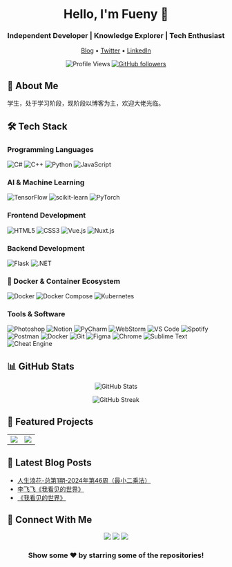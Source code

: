 <div align="center">
  
# Hello, I'm Fueny 👋

### Independent Developer | Knowledge Explorer | Tech Enthusiast

<p align="center">
  <a href="https://fueny.top">Blog</a> •
  <a href="https://twitter.com">Twitter</a> •
  <a href="https://linkedin.com/in/">LinkedIn</a>
</p>

![Profile Views](https://komarev.com/ghpvc/?username=fueny&color=brightgreen)
[![GitHub followers](https://img.shields.io/github/followers/fueny?label=Follow&style=social)](https://github.com/fueny)

</div>

## 🚀 About Me
学生，处于学习阶段，现阶段以博客为主，欢迎大佬光临。

## 🛠️ Tech Stack

### Programming Languages
![C#](https://img.shields.io/badge/C%23-239120?style=flat-square&logo=c-sharp&logoColor=white)
![C++](https://img.shields.io/badge/C++-00599C?style=flat-square&logo=c%2B%2B&logoColor=white)
![Python](https://img.shields.io/badge/Python-3776AB?style=flat-square&logo=python&logoColor=white)
![JavaScript](https://img.shields.io/badge/JavaScript-F7DF1E?style=flat-square&logo=javascript&logoColor=black)

### AI & Machine Learning
![TensorFlow](https://img.shields.io/badge/TensorFlow-FF6F00?style=flat-square&logo=tensorflow&logoColor=white)
![scikit-learn](https://img.shields.io/badge/scikit--learn-F7931E?style=flat-square&logo=scikit-learn&logoColor=white)
![PyTorch](https://img.shields.io/badge/PyTorch-EE4C2C?style=flat-square&logo=pytorch&logoColor=white)

### Frontend Development
![HTML5](https://img.shields.io/badge/HTML5-E34F26?style=flat-square&logo=html5&logoColor=white)
![CSS3](https://img.shields.io/badge/CSS3-1572B6?style=flat-square&logo=css3&logoColor=white)
![Vue.js](https://img.shields.io/badge/Vue.js-4FC08D?style=flat-square&logo=vue.js&logoColor=white)
![Nuxt.js](https://img.shields.io/badge/Nuxt.js-00DC82?style=flat-square&logo=nuxt.js&logoColor=white)

### Backend Development
![Flask](https://img.shields.io/badge/Flask-000000?style=flat-square&logo=flask&logoColor=white)
![.NET](https://img.shields.io/badge/.NET-512BD4?style=flat-square&logo=.net&logoColor=white)

### 🐳 Docker & Container Ecosystem
![Docker](https://img.shields.io/badge/Docker-2496ED?style=flat-square&logo=docker&logoColor=white)
![Docker Compose](https://img.shields.io/badge/Docker_Compose-2496ED?style=flat-square&logo=docker&logoColor=white)
![Kubernetes](https://img.shields.io/badge/Kubernetes-326CE5?style=flat-square&logo=kubernetes&logoColor=white)

### Tools & Software
![Photoshop](https://img.shields.io/badge/Photoshop-31A8FF?style=flat-square&logo=adobe-photoshop&logoColor=white)
![Notion](https://img.shields.io/badge/Notion-000000?style=flat-square&logo=notion&logoColor=white)
![PyCharm](https://img.shields.io/badge/PyCharm-000000?style=flat-square&logo=pycharm&logoColor=white)
![WebStorm](https://img.shields.io/badge/WebStorm-000000?style=flat-square&logo=webstorm&logoColor=white)
![VS Code](https://img.shields.io/badge/VS_Code-007ACC?style=flat-square&logo=visual-studio-code&logoColor=white)
![Spotify](https://img.shields.io/badge/Spotify-1DB954?style=flat-square&logo=spotify&logoColor=white)
![Postman](https://img.shields.io/badge/Postman-FF6C37?style=flat-square&logo=postman&logoColor=white)
![Docker](https://img.shields.io/badge/Docker-2496ED?style=flat-square&logo=docker&logoColor=white)
![Git](https://img.shields.io/badge/Git-F05032?style=flat-square&logo=git&logoColor=white)
![Figma](https://img.shields.io/badge/Figma-F24E1E?style=flat-square&logo=figma&logoColor=white)
![Chrome](https://img.shields.io/badge/Chrome-4285F4?style=flat-square&logo=google-chrome&logoColor=white)
![Sublime Text](https://img.shields.io/badge/Sublime-FF9800?style=flat-square&logo=sublime-text&logoColor=white)
![Cheat Engine](https://img.shields.io/badge/Cheat_Engine-FF0000?style=flat-square&logo=data:image/png;base64,iVBORw0KGgoAAAANSUhEUgAAAA4AAAAOCAYAAAAfSC3RAAAACXBIWXMAAAsTAAALEwEAmpwYAAAAIGNIUk0AAHolAACAgwAA+f8AAIDpAAB1MAAA6mAAADqYAAAXb5JfxUYAAABLSURBVHjaYvz//z8DJYCJgUIw8DUyMjL+R8dAQWQxFhRT0AWQ+czYJLEpRjGVhQRHo0viUszCQKaV2BzGSGl0jU7nwRzBAAAA//8DANmxJeHQMWZKAAAAAElFTkSuQmCC&logoColor=white)

## 📊 GitHub Stats

<p align="center">
  <img src="https://github-readme-stats.vercel.app/api?username=fueny&show_icons=true&theme=tokyonight" alt="GitHub Stats" />
</p>

<p align="center">
  <img src="https://github-readme-streak-stats.herokuapp.com/?user=fueny&theme=tokyonight" alt="GitHub Streak" />
</p>

## 🎯 Featured Projects

<table>
  <tr>
    <td align="center">
      <a href="https://github.com/fueny/project1">
        <img src="https://github-readme-stats.vercel.app/api/pin/?username=fueny&repo=project1&theme=tokyonight" />
      </a>
    </td>
    <td align="center">
      <a href="https://github.com/fueny/project2">
        <img src="https://github-readme-stats.vercel.app/api/pin/?username=fueny&repo=project2&theme=tokyonight" />
      </a>
    </td>
  </tr>
</table>

## 📝 Latest Blog Posts
<!-- BLOG-POST-LIST:START -->
- [人生浪花-总第1期-2024年第46周（最小二乘法）](https://www.fueny.top/%E4%B8%83%E6%97%A5%E7%B5%AE%E8%AF%AD/13cb6577-78ca-80b8-a23f-f3470277c80f)
- [李飞飞《我看见的世界》](https://www.fueny.top/learning/149b6577-78ca-8084-a558-e5f8e52e214d)
- [《我看见的世界》](https://www.fueny.top/essay/xchat)
<!-- BLOG-POST-LIST:END -->

## 🤝 Connect With Me

<p align="center">
  <a href="mailto:git7fueny@gmail.com"><img src="https://img.shields.io/badge/-Email-D14836?style=flat-square&logo=gmail&logoColor=white"/></a>
  <a href="https://twitter.com/fueny"><img src="https://img.shields.io/badge/-Twitter-1DA1F2?style=flat-square&logo=twitter&logoColor=white"/></a>
  <a href="https://linkedin.com/in/fueny"><img src="https://img.shields.io/badge/-LinkedIn-0077B5?style=flat-square&logo=linkedin&logoColor=white"/></a>
</p>

<div align="center">

### Show some ❤️ by starring some of the repositories!

</div>
